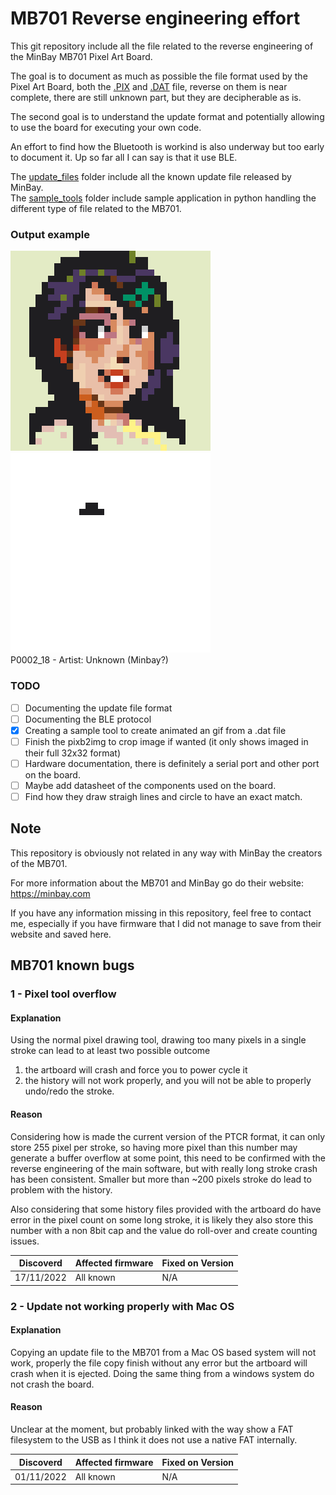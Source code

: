 MB701 Reverse engineering effort
================================

This git repository include all the file related to the reverse engineering of the MinBay 
MB701 Pixel Art Board.

The goal is to document as much as possible the file format used by the Pixel Art Board, both 
the [.PIX](PIXB.md) and [.DAT](PTCR.md) file, reverse on them is near complete, there are 
still unknown part, but they are decipherable as is.

The second goal is to understand the update format and potentially allowing to use the board for 
executing your own code.

An effort to find how the Bluetooth is workind is also underway but too early to document it. Up so far 
all I can say is that it use BLE.

The [update_files](update_files) folder include all the known update file released by MinBay.  
The [sample_tools](sample_tools) folder include sample application in python handling the different 
type of file related to the MB701.

### Output example

![P0002_18.png](samples/P0002_18.png) ![P0002_18.gif](samples/P0002_18.gif)  
P0002_18 - Artist: Unknown (Minbay?)

### TODO
 - [ ] Documenting the update file format
 - [ ] Documenting the BLE protocol
 - [X] Creating a sample tool to create animated an gif from a .dat file
 - [ ] Finish the pixb2img to crop image if wanted (it only shows imaged in their full 32x32 format)
 - [ ] Hardware documentation, there is definitely a serial port and other port on the board.
 - [ ] Maybe add datasheet of the components used on the board.
 - [ ] Find how they draw straigh lines and circle to have an exact match.

## Note
This repository is obviously not related in any way with MinBay the creators of the MB701.

For more information about the MB701 and MinBay go do their website: https://minbay.com

If you have any information missing in this repository, feel free to contact me, especially if you have firmware that 
I did not manage to save from their website and saved here.

## MB701 known bugs

 ### 1 - Pixel tool overflow

#### Explanation

Using the normal pixel drawing tool, drawing too many pixels in a single stroke can lead to at least two possible outcome
1. the artboard will crash and force you to power cycle it
2. the history will not work properly, and you will not be able to properly undo/redo the stroke.

#### Reason

Considering how is made the current version of the PTCR format, it can only store 255 pixel per stroke, so having more 
pixel than this number may generate a buffer overflow at some point, this need to be confirmed with the reverse 
engineering of the main software, but with really long stroke crash has been consistent.
Smaller but more than ~200 pixels stroke do lead to problem with the history.

Also considering that some history files provided with the artboard do have error in the pixel count on some long 
stroke, it is likely they also store this number with a non 8bit cap and the value do roll-over and create counting issues.

| Discoverd  | Affected firmware | Fixed on Version |
|------------|-------------------|------------------|
| 17/11/2022 | All known         | N/A              |

 ### 2 - Update not working properly with Mac OS

#### Explanation

Copying an update file to the MB701 from a Mac OS based system will not work, properly the file copy finish without any error
but the artboard will crash when it is ejected.
Doing the same thing from a windows system do not crash the board.

#### Reason

Unclear at the moment, but probably linked with the way show a FAT filesystem to the USB as I think it does not use a
native FAT internally.

| Discoverd  | Affected firmware | Fixed on Version |
|------------|-------------------|------------------|
| 01/11/2022 | All known         | N/A              |